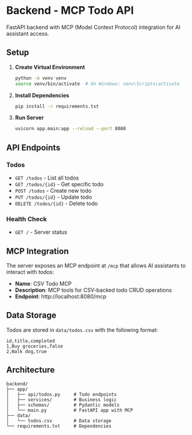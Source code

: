 # Backend - MCP Todo API

FastAPI backend with MCP (Model Context Protocol) integration for AI assistant access.

## Setup

1. **Create Virtual Environment**

    ```bash
    python -m venv venv
    source venv/bin/activate  # On Windows: venv\Scripts\activate
    ```

2. **Install Dependencies**

    ```bash
    pip install -r requirements.txt
    ```

3. **Run Server**
    ```bash
    uvicorn app.main:app --reload --port 8080
    ```

## API Endpoints

### Todos

-   `GET /todos` - List all todos
-   `GET /todos/{id}` - Get specific todo
-   `POST /todos` - Create new todo
-   `PUT /todos/{id}` - Update todo
-   `DELETE /todos/{id}` - Delete todo

### Health Check

-   `GET /` - Server status

## MCP Integration

The server exposes an MCP endpoint at `/mcp` that allows AI assistants to interact with todos:

-   **Name**: CSV Todo MCP
-   **Description**: MCP tools for CSV-backed todo CRUD operations
-   **Endpoint**: http://localhost:8080/mcp

## Data Storage

Todos are stored in `data/todos.csv` with the following format:

```csv
id,title,completed
1,Buy groceries,false
2,Walk dog,true
```

## Architecture

```
backend/
├── app/
│   ├── api/todos.py     # Todo endpoints
│   ├── services/        # Business logic
│   ├── schemas/         # Pydantic models
│   └── main.py          # FastAPI app with MCP
├── data/
│   └── todos.csv        # Data storage
└── requirements.txt     # Dependencies
```
